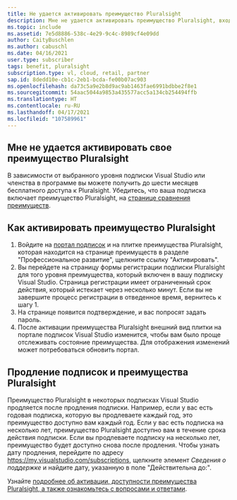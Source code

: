 ```yaml
---
title: Не удается активировать преимущество Pluralsight
description: Мне не удается активировать преимущество Pluralsight, входящее в мою подписку Visual Studio.
ms.topic: include
ms.assetid: 7e5d8886-538c-4e29-9c4c-8989cf4e09dd
author: CaityBuschlen
ms.author: cabuschl
ms.date: 04/16/2021
user.type: subscriber
tags: benefit, pluralsight
subscription.type: vl, cloud, retail, partner
sap.id: 8dedd10e-cb1c-2eb1-bcda-fe00b07ac903
ms.openlocfilehash: da73c5a9e2b8d9ac9ab1463fae6991bdbbe2f8e1
ms.sourcegitcommit: 54aac5044a9853a435577acc5a134cb254494ffb
ms.translationtype: HT
ms.contentlocale: ru-RU
ms.lasthandoff: 04/17/2021
ms.locfileid: "107589961"
---
```

## <a name="im-unable-to-activate-my-pluralsight-benefit"></a>Мне не удается активировать свое преимущество Pluralsight

В зависимости от выбранного уровня подписки Visual Studio или членства в программе вы можете получить до шести месяцев бесплатного доступа к Pluralsight. Убедитесь, что ваша подписка включает преимущество Pluralsight, на [странице сравнения преимуществ](https://visualstudio.microsoft.com/vs/benefits/#azure?cat=visual-studio-enterprise-subscription).

## <a name="how-to-activate-your-pluralsight-benefit"></a>Как активировать преимущество Pluralsight
  
1. Войдите на [портал подписок](https://my.visualstudio.com/benefits) и на плитке преимущества Pluralsight, которая находится на странице преимуществ в разделе "Профессиональное развитие", щелкните ссылку "Активировать". 
1. Вы перейдете на страницу формы регистрации подписки Pluralsight для того уровня преимущества, который включен в вашу подписку Visual Studio. Страница регистрации имеет ограниченный срок действия, который истекает через несколько минут. Если вы не завершите процесс регистрации в отведенное время, вернитесь к шагу 1.
1. На странице появится подтверждение, и вас попросят задать пароль. 
1. После активации преимущества Pluralsight внешний вид плитки на портале подписок Visual Studio изменится, чтобы вам было проще отслеживать состояние преимущества. Для отображения изменений может потребоваться обновить портал. 

## <a name="subscriptions-renewal-and-the-pluralsight-benefit"></a>Продление подписок и преимущества Pluralsight
Преимущество Pluralsight в некоторых подписках Visual Studio продляется после продления подписки. Например, если у вас есть годовая подписка, которую вы продлеваете каждый год, это преимущество доступно вам каждый год. Если у вас есть подписка на несколько лет, преимущество Pluralsight доступно вам в течение срока действия подписки. Если вы продлеваете подписку на несколько лет, преимущество будет доступно снова после продления. Чтобы узнать дату продления, перейдите по адресу <https://my.visualstudio.com/subscriptions>, щелкните элемент *Сведения о поддержке* и найдите дату, указанную в поле "Действительна до:". 

Узнайте [подробнее об активации, доступности преимущества Pluralsight, а также ознакомьтесь с вопросами и ответами](https://docs.microsoft.com/visualstudio/subscriptions/vs-pluralsight).  